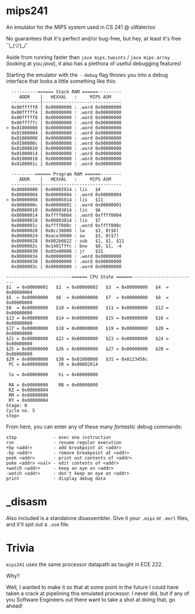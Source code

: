 # mips241
An emulator for the MIPS system used in CS 241 @ uWaterloo

No guarantees that it's perfect and/or bug-free, but hey, at least it's free ¯\\\_(ツ)\_/¯

Aside from running faster than `java mips.twoints` / `java mips.array` (looking at you *java*), it also has a plethora of useful debugging features! 

Starting the emulator with the `--debug` flag throws you into a debug interface
that looks a little something like this:

```
  ----------====== Stack RAM ======---------
     ADDR    |   HEXVAL   :     MIPS ASM    
  -----------|------------------------------
  0x00fffff0 | 0x00000000 : .word 0x00000000
  0x00fffff4 | 0x00000000 : .word 0x00000000
  0x00fffff8 | 0x00000000 : .word 0x00000000
  0x00fffffc | 0x00000000 : .word 0x00000000
> 0x01000000 | 0x00000000 : .word 0x00000000
  0x01000004 | 0x00000000 : .word 0x00000000
  0x01000008 | 0x00000000 : .word 0x00000000
  0x0100000c | 0x00000000 : .word 0x00000000
  0x01000010 | 0x00000000 : .word 0x00000000
  0x01000014 | 0x00000000 : .word 0x00000000
  0x01000018 | 0x00000000 : .word 0x00000000
  0x0100001c | 0x00000000 : .word 0x00000000

  ---------====== Program RAM ======--------
     ADDR    |   HEXVAL   :     MIPS ASM    
  -----------|------------------------------
  0x00000000 | 0x00002014 : lis   $4
  0x00000004 | 0x00000004 : .word 0x00000004
> 0x00000008 | 0x00005814 : lis   $11
  0x0000000c | 0x00000001 : .word 0x00000001
  0x00000010 | 0x00003014 : lis   $6
  0x00000014 | 0xffff0004 : .word 0xffff0004
  0x00000018 | 0x00003814 : lis   $7
  0x0000001c | 0xffff000c : .word 0xffff000c
  0x00000020 | 0x8cc30000 : lw    $3, 0($6)
  0x00000024 | 0xace30000 : sw    $3, 0($7)
  0x00000028 | 0x002b0822 : sub   $1, $1, $11
  0x0000002c | 0x1401fffc : bne   $0, $1, -4
  0x00000030 | 0x03e00008 : jr    $31
  0x00000034 | 0x00000000 : .word 0x00000000
  0x00000038 | 0x00000000 : .word 0x00000000
  0x0000003c | 0x00000000 : .word 0x00000000

-------------------------====== CPU State ======-------------------------
$1  = 0x00000001   $2  = 0x00000002   $3  = 0x00000000   $4  = 0x00000004
$5  = 0x00000000   $6  = 0x00000000   $7  = 0x00000000   $8  = 0x00000000
$9  = 0x00000000   $10 = 0x00000000   $11 = 0x00000000   $12 = 0x00000000
$13 = 0x00000000   $14 = 0x00000000   $15 = 0x00000000   $16 = 0x00000000
$17 = 0x00000000   $18 = 0x00000000   $19 = 0x00000000   $20 = 0x00000000
$21 = 0x00000000   $22 = 0x00000000   $23 = 0x00000000   $24 = 0x00000000
$25 = 0x00000000   $26 = 0x00000000   $27 = 0x00000000   $28 = 0x00000000
$29 = 0x00000000   $30 = 0x01000000   $31 = 0x8123456c
 PC = 0x00000008    IR = 0x00002014

 lo = 0x00000000    hi = 0x00000000

 RA = 0x00000000    RB = 0x00000000
 RZ = 0x00000004
 RM = 0x00000000
 RY = 0x00000004
Stage: 0
Cycle no. 5
step> 

```

From here, you can enter any of these many *fantastic* debug commands:

```
step              - exec one instruction
run               - resume regular execution
+bp <addr>        - add breakpoint at <addr>
-bp <addr>        - remove breakpoint at <addr>
peek <addr>       - print out contents of <addr>
poke <addr> <val> - edit contents of <addr>
+watch <addr>     - keep an eye on <addr>
-watch <addr>     - don't keep an eye on <addr>
print             - display debug data
```

# \_disasm

Also included is a standalone disassembler. Give it your `.mips` or `.merl`
files, and it'll spit out a `.asm` file.

# Trivia

`mips241` uses the same processor datapath as taught in ECE 222. 

Why? 

Well, I wanted to make it so that at some point in the future I could have taken
a crack at pipelining this emulated processor. I never did, but if any of you
Software Engineers out there want to take a shot at doing that, go ahead!